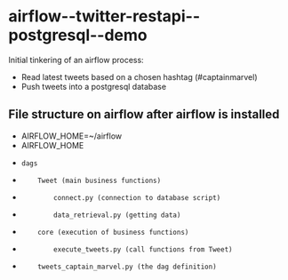 # airflow--twitter-restapi--postgresql--demo
Initial tinkering of an airflow process: 
* Read latest tweets based on a chosen hashtag (#captainmarvel)
* Push tweets into a postgresql database

## File structure on airflow after airflow is installed
* AIRFLOW_HOME=~/airflow
* AIRFLOW_HOME
*     dags
*         Tweet (main business functions)
*             connect.py (connection to database script)
*             data_retrieval.py (getting data)
*         core (execution of business functions)
*             execute_tweets.py (call functions from Tweet)
*         tweets_captain_marvel.py (the dag definition)

